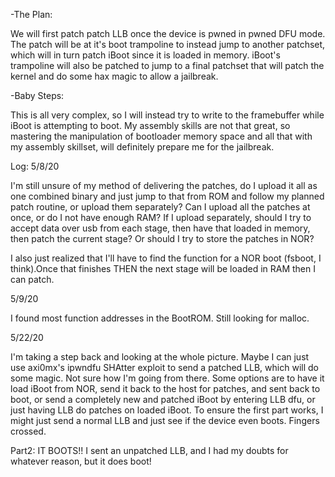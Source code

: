 -The Plan:

We will first patch patch LLB once the device is pwned in pwned DFU mode. The patch will be at it's boot trampoline to instead
jump to another patchset, which will in turn patch iBoot since it is loaded in memory. iBoot's trampoline will also
be patched to jump to a final patchset that will patch the kernel and do some hax magic to allow a jailbreak.

-Baby Steps:

This is all very complex, so I will instead try to write to the framebuffer while iBoot is attempting to boot.
My assembly skills are not that great, so mastering the manipulation of bootloader memory space and all that with my assembly skillset, will definitely prepare me for the jailbreak.

Log:
5/8/20

I'm still unsure of my method of delivering the patches, do I upload it all as one combined binary and just jump to that from ROM and follow my planned patch routine, or upload them separately? Can I upload all the patches at once, or do I not have enough RAM? If I upload separately, should I try to accept data over usb from each stage, then have that loaded in memory, then patch the current stage? Or should I try to store the patches in NOR?

I also just realized that I'll have to find the function for a NOR boot (fsboot, I think).Once that finishes THEN the next stage will be loaded in RAM then I can patch.

5/9/20

I found most function addresses in the BootROM. Still looking for malloc.

5/22/20

I'm taking a step back and looking at the whole picture. Maybe I can just use axi0mx's ipwndfu SHAtter exploit to send a patched LLB, which will do some magic. Not sure how I'm going from there. Some options are to have it load iBoot from NOR, send it back to the host for patches, and sent back to boot, or send a completely new and patched iBoot by entering LLB dfu, or just having LLB do patches on loaded iBoot. To ensure the first part works, I might just send a normal LLB and just see if the device even boots. Fingers crossed.

Part2:
IT BOOTS!! I sent an unpatched LLB, and I had my doubts for whatever reason, but it does boot!
